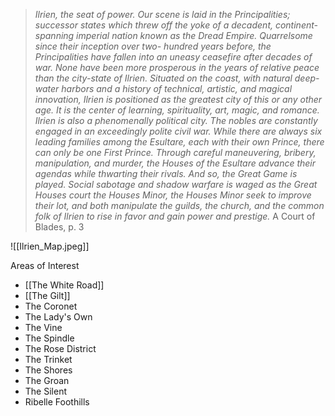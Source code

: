 > _Ilrien, the seat of power. Our scene is laid in the Principalities; successor states
which threw off the yoke of a decadent, continent-spanning imperial nation
known as the Dread Empire. Quarrelsome since their inception over two-
hundred years before, the Principalities have fallen into an uneasy ceasefire after
decades of war. None have been more prosperous in the years of relative peace
than the city-state of Ilrien.
Situated on the coast, with natural deep-water harbors and a history of technical,
artistic, and magical innovation, Ilrien is positioned as the greatest city of this or
any other age. It is the center of learning, spirituality, art, magic, and romance.
Ilrien is also a phenomenally political city. The nobles are constantly engaged in
an exceedingly polite civil war. While there are always six leading families among
the Esultare, each with their own Prince, there can only be one First Prince.
Through careful maneuvering, bribery, manipulation, and murder, the Houses
of the Esultare advance their agendas while thwarting their rivals.
And so, the Great Game is played. Social sabotage and shadow warfare is waged
as the Great Houses court the Houses Minor, the Houses Minor seek to improve
their lot, and both manipulate the guilds, the church, and the common folk of
Ilrien to rise in favor and gain power and prestige._
> A Court of Blades, p. 3

![[Ilrien_Map.jpeg]]

Areas of Interest
* [[The White Road]]
* [[The Gilt]]
* The Coronet
* The Lady's Own
* The Vine
* The Spindle
* The Rose District
* The Trinket
* The Shores
* The Groan
* The Silent
* Ribelle Foothills